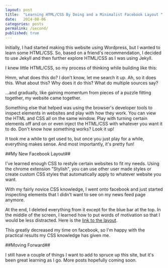 ```yaml
---
layout: post
title:  "Learning HTML/CSS By Doing and a Minimalist Facebook Layout "
date:   2014-08-06
categories: posts 
permalink: /second/
published: true
---
```


Initially, I had started making this website using Wordpress, but I wanted to learn some HTML/CSS. So, based on a friend's recommendation, I decided to use Jekyll and then further explore HTML/CSS as I was using Jekyll.

I knew little HTML/CSS, so my process of thinking while building like this: 

Hmm, what does this do? I don't know, let me search it up. Ah, so it does this. What about this? Why does it do this? What do multiple sources say? 

...and gradually, like gaining momentum from pieces of a puzzle fitting together, my website came together. 

Something else that helped was using the browser's developer tools to inspect elements in websites and play with how they work. You can view the HTML and CSS all on the same window. Play with turning certain elements off and on or even inject the HTML/CSS with whatever you want it to do. Don't know how something works? Look it up! 

It took me a while to get used to, but once you just play for a while, everything makes sense. And most importantly, it's pretty fun!  

##My New Facebook Layout##

I've learned enough CSS to restyle certain websites to fit my needs. Using the chrome extension "Stylish", you can use other user made styles or create custom CSS styles that automatically apply to whatever website you want. 

With my fairly novice CSS knowledge, I went onto facebook and just started inspecting elements that I didn't want to see on my news feed page anymore. 

At the end, I deleted everything from it except for the blue bar at the top. In the middle of the screen, I learned how to put words of motivation so that I would be less distracted. Here is the [link to the layout][1].

This greatly decreased my time on facebook, so I'm happy with the practical results my CSS knowledge has given me. 

##Moving Forward##

I still have a couple of things I want to add to spruce up this site, but it's been great learning as I go. 
More posts hopefully coming soon. 

[1]: https://userstyles.org/styles/104007/facebook-minimal-distraction-layout